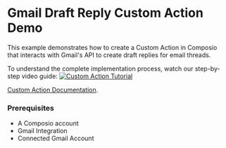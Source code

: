 # Gmail Draft Reply Custom Action Demo

This example demonstrates how to create a Custom Action in Composio that interacts with Gmail's API to create draft replies for email threads.


To understand the complete implementation process, watch our step-by-step video guide:
[![Custom Action Tutorial](https://img.youtube.com/vi/tVfm90v5_sM/0.jpg)](https://youtu.be/tVfm90v5_sM)

[Custom Action Documentation](https://docs.composio.dev/patterns/tools/build-tools/custom-action-with-auth).

### Prerequisites

- A Composio account
- Gmail Integration
- Connected Gmail Account